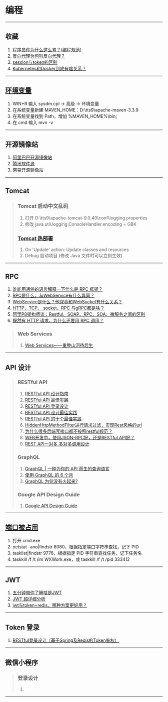 # 编程

---
## 收藏
1. [程序员你为什么这么累？(编程规范)](https://zhuanlan.zhihu.com/p/28705206)
2. [反向代理为何叫反向代理？](https://www.zhihu.com/question/24723688)
3. [session与token的区别](https://www.cnblogs.com/shijianchuzhenzhi/p/12317439.html)
4. [Kubernetes和Docker到底有啥关系？](https://zhuanlan.zhihu.com/p/87186261)
---
## [环境变量](http://www.xitongcheng.com/jiaocheng/dnrj_article_44449.html)
1. WIN+R 输入 sysdm.cpl → 高级 → 环境变量
2. 在系统变量新建 MAVEN_HOME：D:\tts9\apache-maven-3.3.9
3. 在系统变量找到 Path，增加 %MAVEN_HOME%\bin;
4. 在 cmd 输入 mvn -v
---
## 开源镜像站
1. [阿里巴巴开源镜像站](https://developer.aliyun.com/mirror/)
2. [腾讯软件源](https://mirrors.cloud.tencent.com)
3. [网易开源镜像站](https://mirrors.163.com/)
---
## Tomcat
>### Tomcat 启动中文乱码
>1. 打开 D:\tts9\apache-tomcat-9.0.40\conf\logging.properties
>2. 修改 java.util.logging.ConsoleHandler.encoding = GBK
>### [Tomcat 热部署](https://blog.csdn.net/w15321271041/article/details/80597962)
>1. On 'Update' action: Update classes and resources
>2. Debug 启动项目 (修改 Java 文件时可以立刻生效)
---
## RPC
1. [谁能用通俗的语言解释一下什么是 RPC 框架？](https://www.zhihu.com/question/25536695)
2. [RPC是什么，与WebService有什么异同？](https://zhuanlan.zhihu.com/p/97640202)
3. [WebService是什么？他究竟和WebSocket有什么关系？](https://cloud.tencent.com/developer/article/1405501)
4. [HTTP，TCP， socket，RPC 与gRPC都是啥？](https://www.jianshu.com/p/959030de7f1c)
5. [阿里P8架构师谈：Restful、SOAP、RPC、SOA、微服务之间的区别](https://youzhixueyuan.com/the-difference-between-restful-soap-rpc-soa-and-micro-service.html)
6. [既然有 HTTP 请求，为什么还要用 RPC 调用？](https://www.zhihu.com/question/41609070)
>### Web Services
>1. [Web Services——重整山河待后生](https://zhuanlan.zhihu.com/p/26252433)
---
## API 设计
>### RESTful API
>1. [RESTful API 设计指南](https://www.ruanyifeng.com/blog/2014/05/restful_api.html)
>2. [RESTful API 最佳实践](https://www.ruanyifeng.com/blog/2018/10/restful-api-best-practices.html)
>3. [RESTful API 登录设计](https://www.v2ex.com/t/118049)
>4. [RESTful API 设计最佳实践](https://www.oschina.net/translate/best-practices-for-a-pragmatic-restful-api)
>5. [RESTful API 的十个最佳实践](https://www.cnblogs.com/xiaoyaojian/p/4612503.html)
>6. [HiddenHttpMethodFilter进行请求过滤，实现Rest风格的url](https://www.cnblogs.com/Coder-Pig/p/7340694.html)
>7. [为什么很多后端写接口都不按照restful规范？](https://www.zhihu.com/question/438825740/answer/1692268189)
>8. [WEB开发中，使用JSON-RPC好，还是RESTful API好？](https://www.zhihu.com/question/28570307/answer/541465581)
>9. [REST API一对多,多对多调用设计](https://www.iteye.com/blog/wwwcomy-2422101)
>### GraphQL
>1. [GraphQL | 一种为你的 API 而生的查询语言](https://graphql.cn)
>2. [使用 GraphQL 的 6 个月](https://zhuanlan.zhihu.com/p/139226118)
>3. [GraphQL 为何没有火起来?](https://www.zhihu.com/question/38596306/answer/79714979)
>### Google API Design Guide
>1. [Google API Design Guide](https://www.bookstack.cn/read/API-design-guide/API-design-guide-README.md)
---
## [端口被占用](https://jingyan.baidu.com/article/3c48dd34491d47e10be358b8.html)
1. 打开 cmd.exe
2. netstat -ano|findstr 8080，根据指定端口字符串查找，记下 PID
3. tasklist|findstr 9776，根据指定 PID 字符串查找任务，记下任务名
4. taskkill /f /t /im WXWork.exe，或 taskkill /f /t /pid 333412
---
## JWT
1. [五分钟带你了解啥是JWT](https://zhuanlan.zhihu.com/p/86937325)
2. [JWT 超详细分析](https://learnku.com/articles/17883)
3. [jwt与token+redis，哪种方案更好用？](https://www.zhihu.com/question/274566992)
---
## Token 登录
1. [RESTful登录设计（基于Spring及Redis的Token鉴权）](www.scienjus.com/restful-token-authorization/)
---
## 微信小程序
>### 登录设计
>1. 
---